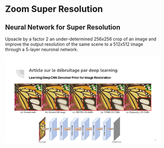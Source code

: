 # Zoom Super Resolution

## Neural Network for Super Resolution

Upsacle by a factor 2 an under-determined 256x256 crop of an image and improve the output resolution of the same scene to a 512x512 image through a 5-layer neuronal network.

![](images/presentation_projet.png)

